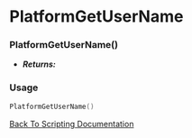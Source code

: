 # PlatformGetUserName

### PlatformGetUserName()
- ***Returns:*** 

### Usage

```Lua
PlatformGetUserName()
```


[Back To Scripting Documentation](../README.md)
